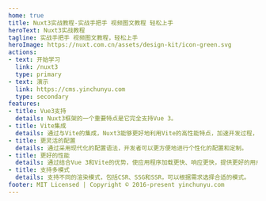 ```yaml
---
home: true
title: Nuxt3实战教程-实战手把手 视频图文教程 轻松上手
heroText: Nuxt3实战教程
tagline: 实战手把手 视频图文教程，轻松上手
heroImage: https://nuxt.com.cn/assets/design-kit/icon-green.svg
actions:
- text: 开始学习
  link: /nuxt3
  type: primary
- text: 演示
  link: https://cms.yinchunyu.com
  type: secondary
features:
- title: Vue3支持
  details: Nuxt3框架的一个重要特点是它完全支持Vue 3。
- title: Vite集成
  details: 通过与Vite的集成，Nuxt3能够更好地利用Vite的高性能特点，加速开发过程，并提供更好的开发体验。
- title: 更灵活的配置
  details: 通过采用现代化的配置语法，开发者可以更方便地进行个性化的配置和定制。
- title: 更好的性能
  details: 通过结合Vue 3和Vite的优势，使应用程序加载更快、响应更快，提供更好的用户体验。
- title: 支持多模式
  details: 支持不同的渲染模式，包括CSR、SSG和SSR，可以根据需求选择合适的模式。
footer: MIT Licensed | Copyright © 2016-present yinchunyu.com
---
```

